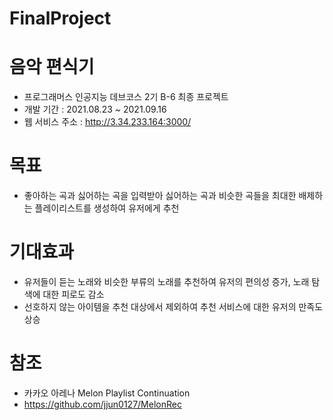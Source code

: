 # FinalProject

# 음악 편식기
- 프로그래머스 인공지능 데브코스 2기 B-6 최종 프로젝트
- 개발 기간 : 2021.08.23 ~ 2021.09.16
- 웹 서비스 주소 : http://3.34.233.164:3000/

# 목표
- 좋아하는 곡과 싫어하는 곡을 입력받아 싫어하는 곡과 비슷한 곡들을 최대한 배제하는 플레이리스트를 생성하여 유저에게 추천

# 기대효과
- 유저들이 듣는 노래와 비슷한 부류의 노래를 추천하여 유저의 편의성 증가, 노래 탐색에 대한 피로도 감소
- 선호하지 않는 아이템을 추천 대상에서 제외하여 추천 서비스에 대한 유저의 만족도 상승

# 참조
- 카카오 아레나 Melon Playlist Continuation
- https://github.com/jjun0127/MelonRec
